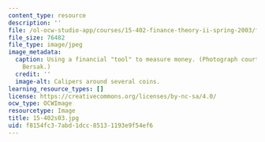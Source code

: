 ```yaml
---
content_type: resource
description: ''
file: /ol-ocw-studio-app/courses/15-402-finance-theory-ii-spring-2003/f8154fc37abd1dcc85131193e9f54ef6_15-402s03.jpg
file_size: 76482
file_type: image/jpeg
image_metadata:
  caption: Using a financial "tool" to measure money. (Photograph courtesy of Daniel
    Bersak.)
  credit: ''
  image-alt: Calipers around several coins.
learning_resource_types: []
license: https://creativecommons.org/licenses/by-nc-sa/4.0/
ocw_type: OCWImage
resourcetype: Image
title: 15-402s03.jpg
uid: f8154fc3-7abd-1dcc-8513-1193e9f54ef6
---
```

